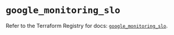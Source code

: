 # `google_monitoring_slo`

Refer to the Terraform Registry for docs: [`google_monitoring_slo`](https://registry.terraform.io/providers/hashicorp/google-beta/6.47.0/docs/resources/google_monitoring_slo).
